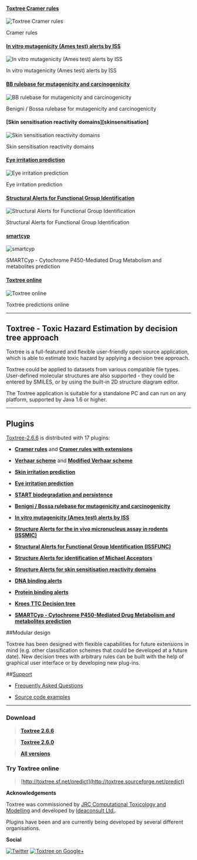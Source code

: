 #### [Toxtree Cramer rules ][cramer]

![Toxtree Cramer rules](images/cramer/screen.jpg "Cramer rules") 

Cramer rules

#### [In vitro mutagenicity (Ames test) alerts by ISS][ames]

![In vitro mutagenicity (Ames test) alerts by ISS](images/ames/screen.jpg "In vitro mutagenicity (Ames test) alerts by ISS") 

In vitro mutagenicity (Ames test) alerts by ISS

#### [BB rulebase for mutagenicity and carcinogenicity][carc]

![BB rulebase for mutagenicity and carcinogenicity](images/mutant/screen.jpg "Benigni  / Bossa  rulebase for mutagenicity and carcinogenicity") 

Benigni  / Bossa  rulebase for mutagenicity and carcinogenicity

#### [Skin sensitisation reactivity domains][skinsensitisation]

![Skin sensitisation reactivity domains](images/skinsensitisation/screen.jpg "Skin sensitisation reactivity domains") 

Skin sensitisation reactivity domains

#### [Eye irritation prediction][eye]

![Eye irritation prediction](images/eye/screen.jpg "Eye irritation prediction") 

Eye irritation prediction

#### [Structural Alerts for Functional Group Identification][issfunc]

![Structural Alerts for Functional Group Identification](images/issfunc/screen.jpg "Structural Alerts for Functional Group Identification") 

Structural Alerts for Functional Group Identification

#### [smartcyp][issfunc]

![smartcyp](images/smartcyp/screen.jpg "SMARTCyp - Cytochrome P450-Mediated Drug Metabolism and metabolites prediction") 

SMARTCyp - Cytochrome P450-Mediated Drug Metabolism and metabolites prediction

#### [Toxtree online][toxtree]

![Toxtree online](images/toxtree_1.png "Toxtree online")

Toxtree predictions online

[cramer]: cramer.html
[ames]: ames.html
[carc]: carc.html
[dnabinding]: dnabinding.html
[eye]: eye.html
[issfunc]: issfunc.html
[smartcyp]: smartcyp.html
[toxtree]: https://apps.ideaconsult.net/data/ui/toxtree

---

## Toxtree - Toxic Hazard Estimation by decision tree approach

Toxtree  is  a  full-featured   and  flexible  user-friendly  open  source application, which is able to estimate toxic hazard by applying a  decision tree approach. 
   
Toxtree could  be applied  to datasets from various compatible file  types. User-defined  molecular  structures  are also  supported  -  they could  be     entered by  SMILES, or by using the built-in  2D structure diagram  editor.

The  Toxtree  application  is suitable  for a  standalone PC and can run on any platform, supported by Java 1.6 or higher.

---

## Plugins
	
[Toxtree-2.6.6](./download.html#Toxtree_2.6.6) is distributed with 17 plugins:

- [**Cramer  rules**](./cramer.html) and [**Cramer  rules with  extensions**](./cramer2.html)

- [**Verhaar scheme**](./verhaar.html) and [**Modified Verhaar scheme**](./verhaar2.html)
	
- [**Skin irritation prediction**](./skin.html)

- [**Eye irritation prediction**](./eye.html)

- [**START biodegradation  and persistence**](./start.html)

- [**Benigni  / Bossa  rulebase for mutagenicity and carcinogenicity**](./carc.html)

- [**In vitro mutagenicity (Ames test) alerts by ISS**](./ames.html)

- [**Structure Alerts for the in vivo micronucleus assay in rodents (ISSMIC)**](./mic.html)

- [**Structural Alerts for Functional Group Identification (ISSFUNC)**](./issfunc.html)

- [**Structure Alerts  for identification of  Michael Acceptors**](./michaelacceptors.html)

- [**Structure Alerts  for skin sensitisation reactivity domains**](./skinsensitisation.html)

- [**DNA binding alerts**](./dnabinding.html)

- [**Protein binding alerts**](./proteinbinding.html)

- [**Kroes TTC Decision tree**](./kroes.html)

- [**SMARTCyp - Cytochrome P450-Mediated Drug Metabolism and metabolites prediction**](./smartcyp.html)		
	

##Modular design

Toxtree has  been   designed with  flexible capabilities  for future  extensions in  mind (e.g. other classification schemes that could be developed at a future date). New decision trees with arbitrary rules can be built with the help of graphical user interface or by developing new plug-ins.
	
##[Support](./intro.html)

- [Frequently Asked Questions](./faq.html)

- [Source code examples](https://github.com/ideaconsult/examples-ambit/tree/master/toxtree-example)

---

### Download

>[**Toxtree 2.6.6**](download.html#Toxtree_2.6.6)

>[**Toxtree 2.6.0**](download.html#Toxtree_2.6.0)

>[**All versions**](download.html)

### Try Toxtree online

>[http://toxtree.sf.net/predict](http://toxtree.sourceforge.net/predict)

**Acknowledgements**
    
Toxtree was commissioned by [JRC Computational Toxicology and Modelling](https://eurl-ecvam.jrc.ec.europa.eu/laboratories-research/predictive_toxicology/qsar_tools/toxtree) and developed by [Ideaconsult Ltd.](http://www.ideaconsult.net).

Plugins have been and are currently being developed by several different organisations.

**Social**

[![Twitter](./images/twitter.png)](https://twitter.com/10705013)  [![Toxtree on Google+](./images/googleplus.png)](https://plus.google.com/b/102898313049050824023/102898313049050824023/posts)


